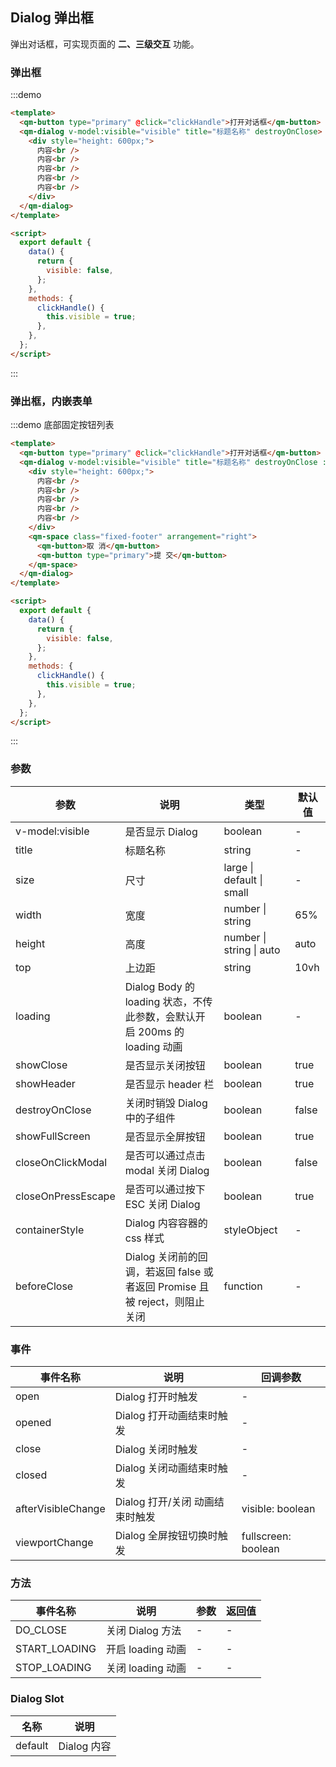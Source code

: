 ## Dialog 弹出框

弹出对话框，可实现页面的 **二、三级交互** 功能。

### 弹出框

:::demo

```html
<template>
  <qm-button type="primary" @click="clickHandle">打开对话框</qm-button>
  <qm-dialog v-model:visible="visible" title="标题名称" destroyOnClose>
    <div style="height: 600px;">
      内容<br />
      内容<br />
      内容<br />
      内容<br />
      内容<br />
    </div>
  </qm-dialog>
</template>

<script>
  export default {
    data() {
      return {
        visible: false,
      };
    },
    methods: {
      clickHandle() {
        this.visible = true;
      },
    },
  };
</script>
```

:::

### 弹出框，内嵌表单

:::demo 底部固定按钮列表

```html
<template>
  <qm-button type="primary" @click="clickHandle">打开对话框</qm-button>
  <qm-dialog v-model:visible="visible" title="标题名称" destroyOnClose :containerStyle="{ paddingBottom: '60px' }">
    <div style="height: 600px;">
      内容<br />
      内容<br />
      内容<br />
      内容<br />
      内容<br />
    </div>
    <qm-space class="fixed-footer" arrangement="right">
      <qm-button>取 消</qm-button>
      <qm-button type="primary">提 交</qm-button>
    </qm-space>
  </qm-dialog>
</template>

<script>
  export default {
    data() {
      return {
        visible: false,
      };
    },
    methods: {
      clickHandle() {
        this.visible = true;
      },
    },
  };
</script>
```

:::

### 参数

| 参数               | 说明                                                                       | 类型                      | 默认值 |
| ------------------ | -------------------------------------------------------------------------- | ------------------------- | ------ |
| v-model:visible    | 是否显示 Dialog                                                            | boolean                   | -      |
| title              | 标题名称                                                                   | string                    | -      |
| size               | 尺寸                                                                       | large \| default \| small | -      |
| width              | 宽度                                                                       | number \| string          | 65%    |
| height             | 高度                                                                       | number \| string \| auto  | auto   |
| top                | 上边距                                                                     | string                    | 10vh   |
| loading            | Dialog Body 的 loading 状态，不传此参数，会默认开启 200ms 的 loading 动画  | boolean                   | -      |
| showClose          | 是否显示关闭按钮                                                           | boolean                   | true   |
| showHeader         | 是否显示 header 栏                                                         | boolean                   | true   |
| destroyOnClose     | 关闭时销毁 Dialog 中的子组件                                               | boolean                   | false  |
| showFullScreen     | 是否显示全屏按钮                                                           | boolean                   | true   |
| closeOnClickModal  | 是否可以通过点击 modal 关闭 Dialog                                         | boolean                   | false  |
| closeOnPressEscape | 是否可以通过按下 ESC 关闭 Dialog                                           | boolean                   | true   |
| containerStyle     | Dialog 内容容器的 css 样式                                                 | styleObject               | -      |
| beforeClose        | Dialog 关闭前的回调，若返回 false 或者返回 Promise 且被 reject，则阻止关闭 | function                  | -      |

### 事件

| 事件名称           | 说明                            | 回调参数            |
| ------------------ | ------------------------------- | ------------------- |
| open               | Dialog 打开时触发               | -                   |
| opened             | Dialog 打开动画结束时触发       | -                   |
| close              | Dialog 关闭时触发               | -                   |
| closed             | Dialog 关闭动画结束时触发       | -                   |
| afterVisibleChange | Dialog 打开/关闭 动画结束时触发 | visible: boolean    |
| viewportChange     | Dialog 全屏按钮切换时触发       | fullscreen: boolean |

### 方法

| 事件名称      | 说明              | 参数 | 返回值 |
| ------------- | ----------------- | ---- | ------ |
| DO_CLOSE      | 关闭 Dialog 方法  | -    | -      |
| START_LOADING | 开启 loading 动画 | -    | -      |
| STOP_LOADING  | 关闭 loading 动画 | -    | -      |

### Dialog Slot

| 名称    | 说明        |
| ------- | ----------- |
| default | Dialog 内容 |
